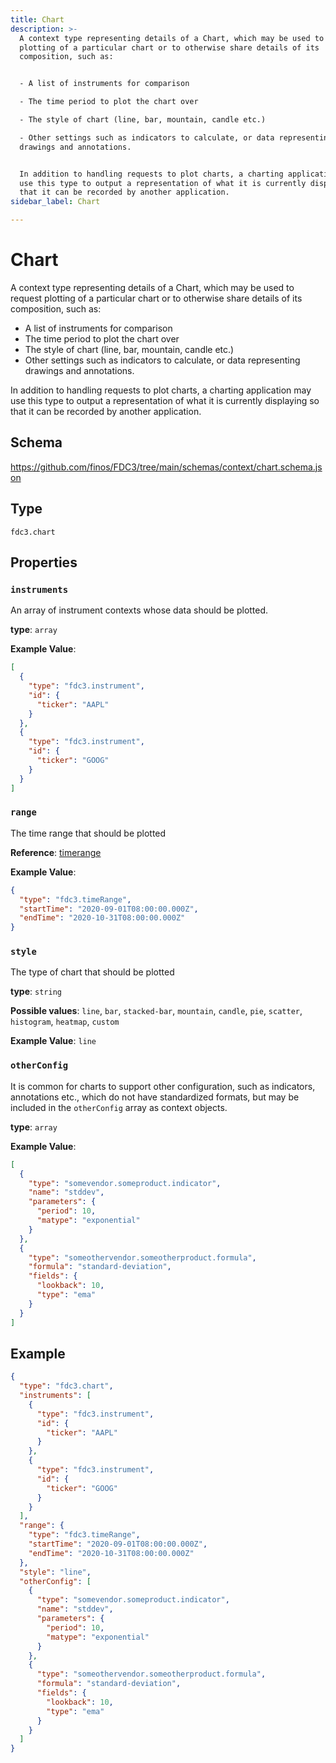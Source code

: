 ```yaml
---
title: Chart
description: >-
  A context type representing details of a Chart, which may be used to request
  plotting of a particular chart or to otherwise share details of its
  composition, such as:


  - A list of instruments for comparison

  - The time period to plot the chart over

  - The style of chart (line, bar, mountain, candle etc.)

  - Other settings such as indicators to calculate, or data representing
  drawings and annotations.


  In addition to handling requests to plot charts, a charting application may
  use this type to output a representation of what it is currently displaying so
  that it can be recorded by another application.
sidebar_label: Chart

---
```


# Chart

A context type representing details of a Chart, which may be used to request plotting of a particular chart or to otherwise share details of its composition, such as:

- A list of instruments for comparison
- The time period to plot the chart over
- The style of chart (line, bar, mountain, candle etc.)
- Other settings such as indicators to calculate, or data representing drawings and annotations.

In addition to handling requests to plot charts, a charting application may use this type to output a representation of what it is currently displaying so that it can be recorded by another application.

## Schema

<https://github.com/finos/FDC3/tree/main/schemas/context/chart.schema.json>

## Type

`fdc3.chart`

## Properties

### `instruments`

An array of instrument contexts whose data should be plotted.

**type**: `array`


**Example Value**: 
```json
[
  {
    "type": "fdc3.instrument",
    "id": {
      "ticker": "AAPL"
    }
  },
  {
    "type": "fdc3.instrument",
    "id": {
      "ticker": "GOOG"
    }
  }
]
```

### `range`

The time range that should be plotted

**Reference**: [timerange](../timerange)




**Example Value**: 
```json
{
  "type": "fdc3.timeRange",
  "startTime": "2020-09-01T08:00:00.000Z",
  "endTime": "2020-10-31T08:00:00.000Z"
}
```

### `style`

The type of chart that should be plotted

**type**: `string`

**Possible values**: `line`, `bar`, `stacked-bar`, `mountain`, `candle`, `pie`, `scatter`, `histogram`, `heatmap`, `custom`


**Example Value**: 
`line`

### `otherConfig`

It is common for charts to support other configuration, such as indicators, annotations etc., which do not have standardized formats, but may be included in the `otherConfig` array as context objects.

**type**: `array`


**Example Value**: 
```json
[
  {
    "type": "somevendor.someproduct.indicator",
    "name": "stddev",
    "parameters": {
      "period": 10,
      "matype": "exponential"
    }
  },
  {
    "type": "someothervendor.someotherproduct.formula",
    "formula": "standard-deviation",
    "fields": {
      "lookback": 10,
      "type": "ema"
    }
  }
]
```

## Example

```json
{
  "type": "fdc3.chart",
  "instruments": [
    {
      "type": "fdc3.instrument",
      "id": {
        "ticker": "AAPL"
      }
    },
    {
      "type": "fdc3.instrument",
      "id": {
        "ticker": "GOOG"
      }
    }
  ],
  "range": {
    "type": "fdc3.timeRange",
    "startTime": "2020-09-01T08:00:00.000Z",
    "endTime": "2020-10-31T08:00:00.000Z"
  },
  "style": "line",
  "otherConfig": [
    {
      "type": "somevendor.someproduct.indicator",
      "name": "stddev",
      "parameters": {
        "period": 10,
        "matype": "exponential"
      }
    },
    {
      "type": "someothervendor.someotherproduct.formula",
      "formula": "standard-deviation",
      "fields": {
        "lookback": 10,
        "type": "ema"
      }
    }
  ]
}
```

